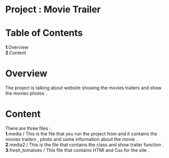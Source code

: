 # Project : Movie Trailer

# Table of Contents
**1**.Overview   
**2**.Content


# Overview
The project is talking about website showing the movies trailers and show the movies photos .
# Content
There are three files :  
**1**.media  / This is the file that you run the project from and it contains the movies trailers , photo and some information about the movie .   
**2**.media2  / This is the file that contains the class and show trailer function .  
**3**.fresh_tomatoes /  This file that contains HTMl and Css for the site .

